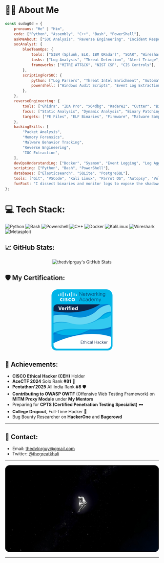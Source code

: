 # 👨‍💻 About Me
```javascript
const sudog0d = {
    pronouns: "He" | "Him",
    code: ["Python", "Assembly", "C++", "Bash", "PowerShell"],
    askMeAbout: ["SOC Analysis", "Reverse Engineering", "Incident Response", "Threat Hunting", "Malware Analysis"],
    socAnalyst: {
        blueTeamOps: {
            tools: ["SIEM (Splunk, ELK, IBM QRadar)", "SOAR", "Wireshark", "Suricata", "Zeek", "OSQuery"],
            tasks: ["Log Analysis", "Threat Detection", "Alert Triage", "Incident Response", "Forensic Investigation"],
            frameworks: ["MITRE ATT&CK", "NIST CSF", "CIS Controls"],
        },
        scriptingForSOC: {
            python: ["Log Parsers", "Threat Intel Enrichment", "Automation Scripts"],
            powershell: ["Windows Audit Scripts", "Event Log Extraction"],
        },
    },
    reverseEngineering: {
        tools: ["Ghidra", "IDA Pro", "x64dbg", "Radare2", "Cutter", "Binary Ninja"],
        focus: ["Static Analysis", "Dynamic Analysis", "Binary Patching", "Exploit Development"],
        targets: ["PE Files", "ELF Binaries", "Firmware", "Malware Samples"],
    },
    hackingSkills: [
        "Packet Analysis", 
        "Memory Forensics", 
        "Malware Behavior Tracking", 
        "Reverse Engineering", 
        "IOC Extraction",
    ],
    devOpsUnderstanding: ["Docker", "Sysmon", "Event Logging", "Log Aggregation"],
    scripting: ["Python", "Bash", "PowerShell"],
    databases: ["Elasticsearch", "SQLite", "PostgreSQL"],
    tools: ["Git", "VSCode", "Kali Linux", "Parrot OS", "Autopsy", "Volatility"],
    funFact: "I dissect binaries and monitor logs to expose the shadows 🌑🕵️‍♂️"
};

```

# 💻 Tech Stack:
![Python](https://img.shields.io/badge/python-3670A0?style=for-the-badge&logo=python&logoColor=ffdd54) ![Bash](https://img.shields.io/badge/bash-%23121011.svg?style=for-the-badge&logo=gnu-bash&logoColor=white) ![Powershell](https://img.shields.io/badge/Powershell-5391FE?style=for-the-badge&logo=powershell&logoColor=white) ![C++](https://img.shields.io/badge/C++-00599C?style=for-the-badge&logo=cplusplus&logoColor=white) ![Docker](https://img.shields.io/badge/docker-%2300723D.svg?style=for-the-badge&logo=docker&logoColor=white) ![KaliLinux](https://img.shields.io/badge/KaliLinux-%2300ADD8.svg?style=for-the-badge&logo=kalilinux&logoColor=white) ![Wireshark](https://img.shields.io/badge/wireshark-%23006CA2.svg?style=for-the-badge&logo=wireshark&logoColor=white) ![Metasploit](https://img.shields.io/badge/Metasploit-%2300ADD8.svg?style=for-the-badge&logo=metasploit&logoColor=white)

## 📈 GitHub Stats:
<div align="center">
  <img src="https://github-readme-stats.vercel.app/api?username=thedvlprguy&show_icons=true&count_private=true&hide_title=true&theme=radical" alt="thedvlprguy's GitHub Stats"/>
</div>


## 🛡️ My Certification:

<div align="center">
  <a href="https://www.credly.com/badges/21b8386f-9b85-487c-805c-f4265a64f388" target="_blank">
    <img src="https://github.com/thedvlprguy/thedvlprguy/blob/main/ceh.png" alt="Certified Ethical Hacker Badge" width="200px" style="border-radius: 15px;">
  </a>
</div>

## 🎯 Achievements:
- **CISCO Ethical Hacker (CEH)** Holder
- **AceCTF 2024** Solo Rank **#81** 🎯
- **Pentathon'2025** All India Rank **#8** 🛡️
- **Contributing to OWASP OWTF** (Offensive Web Testing Framework) on **MITM Proxy Module** under **My Mentors**
- Preparing for **CPTS (Certified Penetration Testing Specialist)** 🕶️
- **College Dropout**, Full-Time Hacker 🚀
- Bug Bounty Researcher on **HackerOne** and **Bugcrowd**

---

## 📧 Contact:
- Email: [thedvlprguy@gmail.com](mailto:thedvlprguy@gmail.com)  
- Twitter: [@thegreatkhali](https://twitter.com/0x4d1Xploit)

---

<div align="center">
  <img src="https://github.com/thedvlprguy/thedvlprguy/blob/main/silverserver.png" alt="0x4d1" style="max-width: 100%; height: auto; border-radius: 15px;"/>
</div>


---

